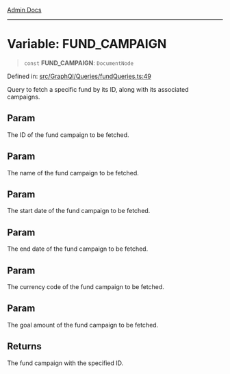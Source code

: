 [Admin Docs](/)

---

# Variable: FUND_CAMPAIGN

> `const` **FUND_CAMPAIGN**: `DocumentNode`

Defined in: [src/GraphQl/Queries/fundQueries.ts:49](https://github.com/PalisadoesFoundation/talawa-admin/blob/main/src/GraphQl/Queries/fundQueries.ts#L49)

Query to fetch a specific fund by its ID, along with its associated campaigns.

## Param

The ID of the fund campaign to be fetched.

## Param

The name of the fund campaign to be fetched.

## Param

The start date of the fund campaign to be fetched.

## Param

The end date of the fund campaign to be fetched.

## Param

The currency code of the fund campaign to be fetched.

## Param

The goal amount of the fund campaign to be fetched.

## Returns

The fund campaign with the specified ID.
